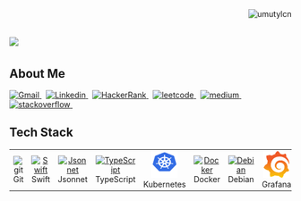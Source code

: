<img align="right" src="https://komarev.com/ghpvc/?username=umutylcn&label=Profile%20views&color=0e75b6&style=flat" alt="umutylcn" /> 

<h1 align="left">
    <img src="https://readme-typing-svg.herokuapp.com/?font=Righteous&size=35&center=false&vCenter=true&width=500&height=70&duration=3000&lines=Hi+There!+👋;+I'm+Umut+Yalçın+!;+I'm+iOS+Developer;" />
</h1>

<h2 align="left">About Me</h2>
<p align="left">
     <a href="https://www.gmail.com/" target="_blank">
    <picture>
      <source media="(prefers-color-scheme: dark)" srcset="https://img.shields.io/badge/Gmail-2e3440.svg?&style=for-the-badge&logo=gmail&logoColor=2fc966">
      <source media="(prefers-color-scheme: light)"srcset="https://img.shields.io/badge/Gmail-eceff4.svg?&style=for-the-badge&logo=gmail&logoColor=2fc966">
      <img alt="Gmail" src="https://img.shields.io/badge/Gmail-eceff4.svg?&style=for-the-badge&logo=gmail&logoColor=2fc966">
    </picture>
  </a>&nbsp;
    <a href="https://www.linkedin.com/" target="_blank">
    <picture>
      <source media="(prefers-color-scheme: dark)" srcset="https://img.shields.io/badge/Linkedin-2e3440.svg?&style=for-the-badge&logo=linkedin&logoColor=2fc966">
      <source media="(prefers-color-scheme: light)"srcset="https://img.shields.io/badge/Linkedin-eceff4.svg?&style=for-the-badge&logo=linkedin&logoColor=2fc966">
      <img alt="Linkedin" src="https://img.shields.io/badge/Linkedin-eceff4.svg?&style=for-the-badge&logo=linkedin&logoColor=2fc966">
    </picture>
  </a>&nbsp;
  <a href="https://www.hackerrank.com/" target="_blank">
    <picture>
      <source media="(prefers-color-scheme: dark)" srcset="https://img.shields.io/badge/HackerRank-2e3440.svg?&style=for-the-badge&logo=hackerrank&logoColor=2fc966">
      <source media="(prefers-color-scheme: light)"srcset="https://img.shields.io/badge/HackerRank-eceff4.svg?&style=for-the-badge&logo=hackerrank&logoColor=2fc966">
      <img alt="HackerRank" src="https://img.shields.io/badge/HackerRank-eceff4.svg?&style=for-the-badge&logo=hackerrank&logoColor=2fc966">
    </picture>
  </a>&nbsp;
    <a href="https://www.leetcode.com/" target="_blank">
    <picture>
      <source media="(prefers-color-scheme: dark)" srcset="https://img.shields.io/badge/LeetCode-2e3440.svg?&style=for-the-badge&logo=leetcode&logoColor=2fc966">
      <source media="(prefers-color-scheme: light)"srcset="https://img.shields.io/badge/LeetCode-eceff4.svg?&style=for-the-badge&logo=leetcode&logoColor=2fc966">
      <img alt="leetcode" src="https://img.shields.io/badge/Leetcode-eceff4.svg?&style=for-the-badge&logo=leetcode">
    </picture>
  </a>&nbsp;
    <a href="https://www.medium.com/" target="_blank">
    <picture>
      <source media="(prefers-color-scheme: dark)" srcset="https://img.shields.io/badge/Medium-2e3440.svg?&style=for-the-badge&logo=medium&logoColor=2fc966">
      <source media="(prefers-color-scheme: light)"srcset="https://img.shields.io/badge/Medium-eceff4.svg?&style=for-the-badge&logo=medium&logoColor=2fc966">
      <img alt="medium" src="https://img.shields.io/badge/Medium-eceff4.svg?&style=for-the-badge&logo=medium">
    </picture>
  </a>&nbsp;
    <a href="https://stackoverflow.com" target="_blank">
    <picture>
      <source media="(prefers-color-scheme: dark)" srcset="https://img.shields.io/badge/StackOverFlow-2e3440.svg?&style=for-the-badge&logo=stackoverflow&logoColor=2fc966">
      <source media="(prefers-color-scheme: light)"srcset="https://img.shields.io/badge/StackOverFlow-eceff4.svg?&style=for-the-badge&logo=stackoverflow&logoColor=2fc966">
      <img alt="stackoverflow" src="https://img.shields.io/badge/StackOverFlow-eceff4.svg?&style=for-the-badge&logo=stackoverflow">
    </picture>
  </a>&nbsp;
</p>


<h2 align="left">Tech Stack</h2>

<table>
  <tr>
    <td align="center" width="96">
        <a href="#macropower-tech" target="_blank"> 
            <img src="https://raw.githubusercontent.com/rahul-jha98/github_readme_icons/main/language_and_tools/square/git-scm/git-scm.svg" align="left" alt="git"/> </a>
      <br>Git
    </td>
    <td align="center" width="96">
      <a href="#macropower-tech">
        <img src="https://github.com/user-attachments/assets/601dae81-c59f-4d45-8413-c3465f42ef15" width="48" height="48" alt="Swift" />
      </a>
      <br>Swift
    </td>
    <td align="center" width="96">
      <a href="#macropower-tech">
        <img src="https://jsonnet.org/img/isologo.svg" width="48" height="48" alt="Jsonnet" />
      </a>
      <br>Jsonnet
    </td>
    <td align="center" width="96">
      <a href="#macropower-tech">
        <img src="./img/typescript-original.svg" width="48" height="48" alt="TypeScript" />
      </a>
      <br>TypeScript
    </td>
    <td align="center" width="96">
      <a href="#macropower-tech" >
        <img src="https://raw.githubusercontent.com/cncf/artwork/master/projects/kubernetes/icon/color/kubernetes-icon-color.svg" width="48" height="48" alt="Kubernetes" />
      </a>
      <br>Kubernetes
    </td>
    <td align="center" width="96"> 
      <a href="#macropower-tech" >
        <img src="./img/docker-original.svg" width="48" height="48" alt="Docker" />
      </a>
      <br>Docker
    </td>
    <td align="center"  width="96">
      <a href="#macropower-tech">
        <img src="./img/debian-original.svg" width="48" height="48" alt="Debian" />
      </a>
      <br>Debian
    </td>
    <td align="center" width="96">
      <a href="#macropower-tech" >
        <img src="https://raw.githubusercontent.com/grafana/grafana/master/public/img/grafana_icon.svg" width="48" height="48" alt="Grafana" />
      </a>
      <br>Grafana
    </td>
  </tr>
</table>


